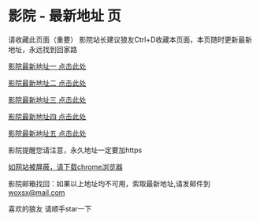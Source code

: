 # 影院 - 最新地址 页

请收藏此页面（重要）
影院站长建议狼友Ctrl+D收藏本页面，本页随时更新最新地址，永远找到回家路

[影院最新地址一 点击此处](https://5tkkpg.top/) 

[影院最新地址二 点击此处](https://5zyxmt.top/) 

[影院最新地址三 点击此处](https://5fahzk.top/) 

[影院最新地址四 点击此处](https://5zyxmt.top/) 

[影院最新地址五 点击此处](https://5tkkpg.top/) 

影院提醒您请注意，永久地址一定要加https

[如网站被屏蔽，请下载chrome浏览器](https://8xe23.com/chrome_93.0.4577.82.apk) 

影院邮箱找回：如果以上地址均不可用，索取最新地址,请发邮件到 woxsx@mail.com

喜欢的狼友 请顺手star一下
